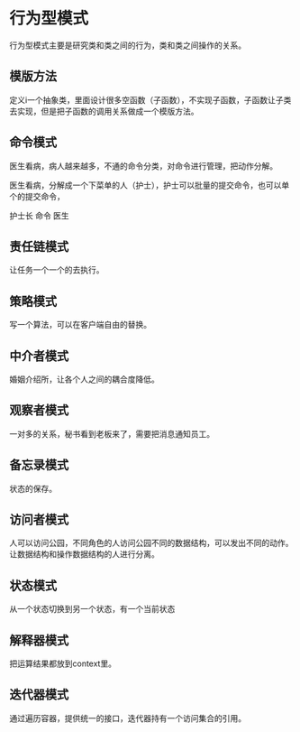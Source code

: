 # 行为型模式

行为型模式主要是研究类和类之间的行为，类和类之间操作的关系。

## **模版方法**

定义i一个抽象类，里面设计很多空函数（子函数），不实现子函数，子函数让子类去实现，但是把子函数的调用关系做成一个模版方法。

## **命令模式**

医生看病，病人越来越多，不通的命令分类，对命令进行管理，把动作分解。

医生看病，分解成一个下菜单的人（护士），护士可以批量的提交命令，也可以单个的提交命令，

护士长	命令	医生

## 责任链模式

让任务一个一个的去执行。

## **策略模式**

写一个算法，可以在客户端自由的替换。

## **中介者模式**

婚姻介绍所，让各个人之间的耦合度降低。

## **观察者模式**

一对多的关系，秘书看到老板来了，需要把消息通知员工。

## 备忘录模式

状态的保存。

## **访问者模式**

人可以访问公园，不同角色的人访问公园不同的数据结构，可以发出不同的动作。让数据结构和操作数据结构的人进行分离。

## 状态模式

从一个状态切换到另一个状态，有一个当前状态

## 解释器模式

把运算结果都放到context里。

## **迭代器模式**

通过遍历容器，提供统一的接口，迭代器持有一个访问集合的引用。